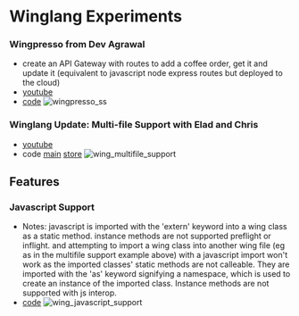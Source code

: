 # Winglang Experiments

### Wingpresso from Dev Agrawal

- create an API Gateway with routes to add a coffee order, get it and update it (equivalent to javascript node express routes but deployed to the cloud)
- [youtube](https://www.youtube.com/watch?v=lLiBUKcpSug&t=1169s)
- [code](./wingpresso/wingpresso.w)
  ![wingpresso_ss](./wingpresso/wingpresso_ss.png)

### Winglang Update: Multi-file Support with Elad and Chris

- [youtube](https://www.youtube.com/watch?v=WAnM4ZUbLnE)
- code [main](./features/multifile/main.w) [store](./features/multifile/store.w)
  ![wing_multifile_support](./features/multifile/wing_multi_file_support.png)

## Features

### Javascript Support

- Notes: javascript is imported with the 'extern' keyword into a wing class as a static method. instance methods are not supported preflight or inflight. and attempting to import a wing class into another wing file (eg as in the multifile support example above) with a javascript import won't work as the imported classes' static methods are not calleable. They are imported with the 'as' keyword signifying a namespace, which is used to create an instance of the imported class. Instance methods are not supported with js interop.
- [code](./features/javascript/javascript.w)
  ![wing_javascript_support](./features/javascript/wing_javascript_support.png)
